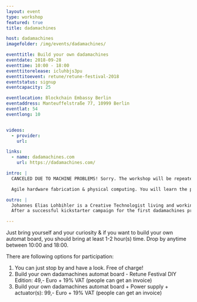 ```yaml
---
layout: event
type: workshop
featured: true
title: dadamachines

host: dadamachines
imagefolder: /img/events/dadamachines/

eventtitle: Build your own dadamachines
eventdate: 2018-09-28
eventtime: 10:00 - 18:00
eventtitorelease: icluhbjs3pu
eventtitoevent: retune/retune-festival-2018
eventstatus: signup
eventcapacity: 25

eventlocation: Blockchain Embassy Berlin
eventaddress: Manteuffelstraße 77, 10999 Berlin
eventlat: 54
eventlong: 10


videos:
  - provider:
    url:

links:
  - name: dadamachines.com
    url: https://dadamachines.com/

intro: |
  CANCELED DUE TO MACHINE PROBLEMS! Sorry. The workshop will be repeated in the next weeks. We'll let you know.

  Agile hardware fabrication & physical computing. You will learn the process of inhouse electronics production. We are going to assemble the special RETUNE EDITION automat board with the help of our pick and place machine. You can finish the board, solder the missing connectors and flash the software to make it work and go dada.

outro: |
  Johannes Elias Lohbihler is a Creative Technologist living and working in Berlin. He is the creator of dadamachines. Previously co-founder of a SaaS company named LUXOWORKS. He is a seventh generation carpenter with a BA in product design and an MA in interaction design. He creates digital and analogue products and experiences.
  After a successful kickstarter campaign for the first dadamachines product – the automat toolkit in 2017, and its delivery to more the 500 customers worldwide. The brand is now opening up as a label for open source music hardware. Therefore Johannes and his friends are currently building a new workshop/space at the Blockchain Embassy Berlin to enable agile hardware development.  

---
```


Just bring yourself and your curiosity & if you want to build your own automat board, you should bring at least 1-2 hour(s) time. Drop by anytime between 10:00 and 18:00.

There are following options for participation:
1. You can just stop by and have a look. Free of charge!
2. Build your own dadamachines automat board - Retune Festival DIY Edition: 49,- Euro + 19% VAT (people can get an invoice)
3. Build your own dadamachines automat board + Power supply + actuator(s): 99,- Euro + 19% VAT (people can get an invoice)
